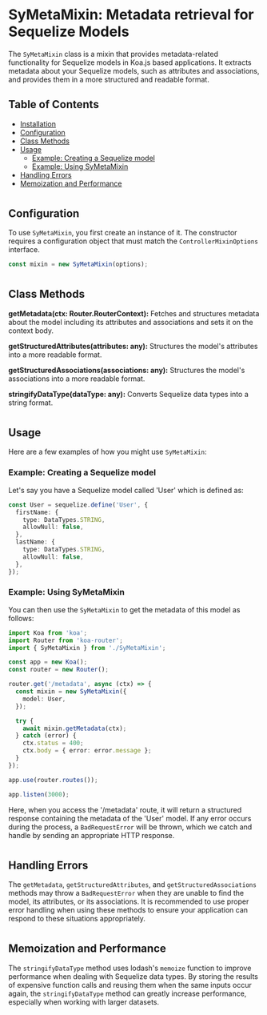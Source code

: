 # SyMetaMixin: Metadata retrieval for Sequelize Models

The `SyMetaMixin` class is a mixin that provides metadata-related functionality for Sequelize models in Koa.js based applications. It extracts metadata about your Sequelize models, such as attributes and associations, and provides them in a more structured and readable format.

## Table of Contents

- [Installation](#installation)
- [Configuration](#configuration)
- [Class Methods](#class-methods)
- [Usage](#usage)
  - [Example: Creating a Sequelize model](#example-creating-a-sequelize-model)
  - [Example: Using SyMetaMixin](#example-using-symetamixin)
- [Handling Errors](#handling-errors)
- [Memoization and Performance](#memoization-and-performance)

#

## Configuration

To use `SyMetaMixin`, you first create an instance of it. The constructor requires a configuration object that must match the `ControllerMixinOptions` interface.

```typescript
const mixin = new SyMetaMixin(options);
```

#

## Class Methods

**getMetadata(ctx: Router.RouterContext):** Fetches and structures metadata about the model including its attributes and associations and sets it on the context body.

**getStructuredAttributes(attributes: any):** Structures the model's attributes into a more readable format.

**getStructuredAssociations(associations: any):** Structures the model's associations into a more readable format.

**stringifyDataType(dataType: any):** Converts Sequelize data types into a string format.

#

## Usage

Here are a few examples of how you might use `SyMetaMixin`:

### Example: Creating a Sequelize model

Let's say you have a Sequelize model called 'User' which is defined as:

```typescript
const User = sequelize.define('User', {
  firstName: {
    type: DataTypes.STRING,
    allowNull: false,
  },
  lastName: {
    type: DataTypes.STRING,
    allowNull: false,
  },
});
```

### Example: Using SyMetaMixin

You can then use the `SyMetaMixin` to get the metadata of this model as follows:

```typescript
import Koa from 'koa';
import Router from 'koa-router';
import { SyMetaMixin } from './SyMetaMixin';

const app = new Koa();
const router = new Router();

router.get('/metadata', async (ctx) => {
  const mixin = new SyMetaMixin({
    model: User,
  });

  try {
    await mixin.getMetadata(ctx);
  } catch (error) {
    ctx.status = 400;
    ctx.body = { error: error.message };
  }
});

app.use(router.routes());

app.listen(3000);
```

Here, when you access the '/metadata' route, it will return a structured response containing the metadata of the 'User' model. If any error occurs during the process, a `BadRequestError` will be thrown, which we catch and handle by sending an appropriate HTTP response.

#

## Handling Errors

The `getMetadata`, `getStructuredAttributes`, and `getStructuredAssociations` methods may throw a `BadRequestError` when they are unable to find the model, its attributes, or its associations. It is recommended to use proper error handling when using these methods to ensure your application can respond to these situations appropriately.

#

## Memoization and Performance

The `stringifyDataType` method uses lodash's `memoize` function to improve performance when dealing with Sequelize data types. By storing the results of expensive function calls and reusing them when the same inputs occur again, the `stringifyDataType` method can greatly increase performance, especially when working with larger datasets.
